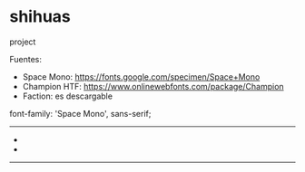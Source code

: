 # shihuas
project

Fuentes:

- Space Mono: https://fonts.google.com/specimen/Space+Mono
- Champion HTF: https://www.onlinewebfonts.com/package/Champion
- Faction: es descargable


font-family: 'Space Mono', sans-serif;






















---




- 

-  











---









